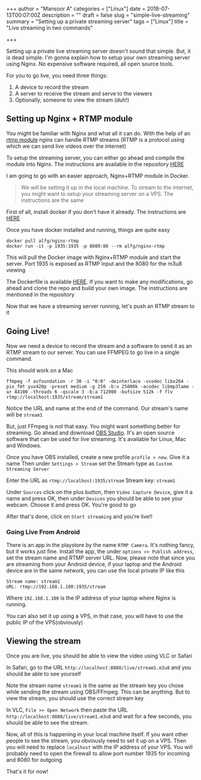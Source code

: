 +++
author = "Mansoor A"
categories = ["Linux"]
date = 2018-07-13T00:07:00Z
description = ""
draft = false
slug = "simple-live-streaming"
summary = "Setting up a private streaming server"
tags = ["Linux"]
title = "Live streaming in two commands"

+++


Setting up a private live streaming server doesn't sound that simple. But, it is dead simple.
I'm gonna explain how to setup your own streaming server using Nginx. No expensive
software required, all open source tools.

For you to go live, you need three things:
1. A device to record the stream
2. A server to receive the stream and serve to the viewers
3. Optionally, someone to view the stream (duh!)

## Setting up Nginx + RTMP module

You might be familiar with Nginx and what all it can do. With the help of an [rtmp module](https://github.com/arut/nginx-rtmp-module)
nginx can handle RTMP streams (RTMP is a protocol using which we can send live videos over the internet)

To setup the streaming server, you can either go ahead and compile the module into Nginx. The instructions
are available in the repository [HERE](https://github.com/arut/nginx-rtmp-module)

I am going to go with an easier approach, Nginx+RTMP module in Docker.

> We will be setting it up in the local machine. To stream to the internet, you might
> want to setup your streaming server on a VPS. The instructions are the same

First of all, install docker if you don't have it already. The instructions are [HERE](https://docs.docker.com/install/)

Once you have docker installed and running, things are quite easy
```shell
docker pull alfg/nginx-rtmp
docker run -it -p 1935:1935 -p 8080:80 --rm alfg/nginx-rtmp
```
This will pull the Docker image with Nginx+RTMP module and start the server. Port 1935 is
exposed as RTMP input and the 8080 for the m3u8 viewing

The Dockerfile is available [HERE](https://github.com/alfg/docker-nginx-rtmp). If you want to make
any modifications, go ahead and clone the repo and build your own image. The instructions are
mentioned in the repository

Now that we have a streaming server running, let's push an RTMP stream to it

## Going Live!

Now we need a device to record the stream and a software to send it as an RTMP stream to our
server. You can use FFMPEG to go live in a single command.

This should work on a Mac

```
ffmpeg -f avfoundation -r 30 -i "0:0" -deinterlace -vcodec libx264 -pix_fmt yuv420p -preset medium -g 250 -b:v 25000k -acodec libmp3lame -ar 44100 -threads 6 -qscale 3 -b:a 712000 -bufsize 512k -f flv  rtmp://localhost:1935/stream/stream1
```
Notice the URL and name at the end of the command. Our stream's name will be `stream1`

But, just FFmpeg is not that easy. You might want something better for streaming.
Go ahead and download [OBS Studio](https://obsproject.com/). It's an open source software that can
be used for live streaming. It's available for Linux, Mac and Windows.

Once you have OBS installed, create a new profile `profile > new`. Give it a name
Then under `Settings > Stream` set the Stream type as `Custom Streaming Server`

Enter the URL as `rtmp://localhost:1935/stream`
Stream key: `stream1`

Under `Sources` click on the plus button, then `Video Capture Device`, give it a name and press OK,
then under `Devices` you should be able to see your webcam. Choose it and press OK. You're good to go

After that's done, click on `Start streaming` and you're live!!

### Going Live From Android

There is an app in the playstore by the name `RTMP Camera`. It's nothing fancy, but it works just fine.
Install the app, the under `options >> Publish address`, set the stream name and RTMP server URL.
Now, please note that since you are streaming from your Android device, if your laptop and the Android
device are in the same network, you can use the local private IP like this

```
Stream name: stream1
URL: rtmp://192.168.1.100:1935/stream
```

Where `192.168.1.100` is the IP address of your laptop where Nginx is running.

You can also set it up using a VPS, in that case, you will have to use the public IP of the VPS(obviously)

## Viewing the stream

Once you are live, you should be able to view the video using VLC or Safari

In Safari, go to the URL `http://localhost:8080/live/stream1.m3u8` and you should be able to see
yourself

Note the stream name `stream1` is the same as the stream key you chose while sending the stream
using OBS/FFmpeg. This can be anything. But to view the stream, you should use the correct
stream key

In VLC, `File >> Open Network` then paste the URL `http://localhost:8080/live/stream1.m3u8` and wait for
a few seconds, you should be able to see the stream.

Now, all of this is happening in your local machine itself. If you want other people to see the
stream, you obviously need to set it up on a VPS. Then you will need to replace `localhost` with the
IP address of your VPS. You will probably need to open the firewall to allow port number 1935 for
incoming and 8080 for outgoing

That's it for now!

